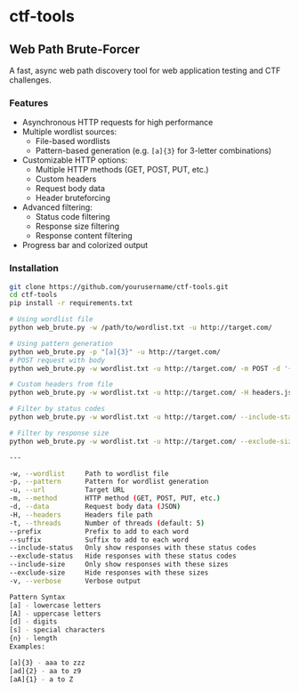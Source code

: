 # ctf-tools

## Web Path Brute-Forcer

A fast, async web path discovery tool for web application testing and CTF challenges.

### Features
- Asynchronous HTTP requests for high performance
- Multiple wordlist sources:
  - File-based wordlists
  - Pattern-based generation (e.g. `[a]{3}` for 3-letter combinations)
- Customizable HTTP options:
  - Multiple HTTP methods (GET, POST, PUT, etc.)
  - Custom headers
  - Request body data
  - Header bruteforcing
- Advanced filtering:
  - Status code filtering
  - Response size filtering
  - Response content filtering
- Progress bar and colorized output

### Installation

```bash
git clone https://github.com/yourusername/ctf-tools.git
cd ctf-tools
pip install -r requirements.txt

# Using wordlist file
python web_brute.py -w /path/to/wordlist.txt -u http://target.com/

# Using pattern generation
python web_brute.py -p "[a]{3}" -u http://target.com/
# POST request with body
python web_brute.py -w wordlist.txt -u http://target.com/ -m POST -d '{"key": "value"}'

# Custom headers from file
python web_brute.py -w wordlist.txt -u http://target.com/ -H headers.json

# Filter by status codes
python web_brute.py -w wordlist.txt -u http://target.com/ --include-status 200 301

# Filter by response size
python web_brute.py -w wordlist.txt -u http://target.com/ --exclude-size 0

---

-w, --wordlist     Path to wordlist file
-p, --pattern      Pattern for wordlist generation
-u, --url          Target URL
-m, --method       HTTP method (GET, POST, PUT, etc.)
-d, --data         Request body data (JSON)
-H, --headers      Headers file path
-t, --threads      Number of threads (default: 5)
--prefix           Prefix to add to each word
--suffix           Suffix to add to each word
--include-status   Only show responses with these status codes
--exclude-status   Hide responses with these status codes
--include-size     Only show responses with these sizes
--exclude-size     Hide responses with these sizes
-v, --verbose      Verbose output

Pattern Syntax
[a] - lowercase letters
[A] - uppercase letters
[d] - digits
[s] - special characters
{n} - length
Examples:

[a]{3} - aaa to zzz
[ad]{2} - aa to z9
[aA]{1} - a to Z